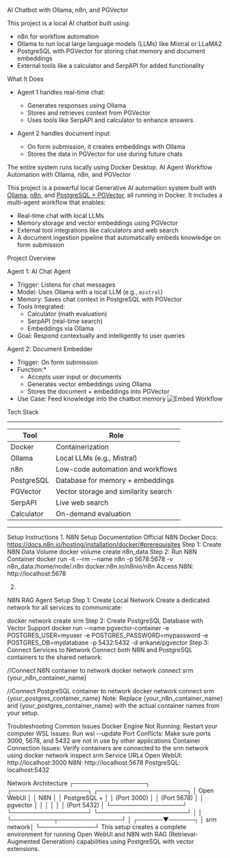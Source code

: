 
AI Chatbot with Ollama, n8n, and PGVector

This project is a local AI chatbot built using:

- n8n for workflow automation  
- Ollama to run local large language models (LLMs) like Mistral or LLaMA2  
- PostgreSQL with PGVector for storing chat memory and document embeddings  
- External tools like a calculator and SerpAPI for added functionality

 What It Does

- Agent 1 handles real-time chat:
  - Generates responses using Ollama
  - Stores and retrieves context from PGVector
  - Uses tools like SerpAPI and calculator to enhance answers

- Agent 2 handles document input:
  - On form submission, it creates embeddings with Ollama
  - Stores the data in PGVector for use during future chats

The entire system runs locally using Docker Desktop.
 AI Agent Workflow Automation with Ollama, n8n, and PGVector

This project is a powerful local Generative AI automation system built with [Ollama](https://ollama.com/), [n8n](https://n8n.io/), and [PostgreSQL + PGVector](https://github.com/pgvector/pgvector), all running in Docker. It includes a multi-agent workflow that enables:

- Real-time chat with local LLMs
- Memory storage and vector embeddings using PGVector
- External tool integrations like calculators and web search
- A document ingestion pipeline that automatically embeds knowledge on form submission

 Project Overview

 Agent 1: AI Chat Agent

- Trigger: Listens for chat messages
- Model: Uses Ollama with a local LLM (e.g., `mistral`)
- Memory: Saves chat context in PostgreSQL with PGVector
- Tools Integrated:
  - Calculator (math evaluation)
  - SerpAPI (real-time search)
  - Embeddings via Ollama
- Goal: Respond contextually and intelligently to user queries

 Agent 2: Document Embedder

- Trigger: On form submission
- Function:*
  - Accepts user input or documents
  - Generates vector embeddings using Ollama
  - Stores the document + embeddings into PGVector
- Use Case: Feed knowledge into the chatbot memory
![Embed Workflow](./assets/agent2-workflow.png)

 Tech Stack

-------------------------------------------------------
| Tool         | Role                                 |
|--------------|--------------------------------------|
|  Docker      | Containerization                     |
|  Ollama      | Local LLMs (e.g., Mistral)           |
|  n8n         | Low-code automation and workflows    |
|  PostgreSQL  | Database for memory + embeddings     |
|  PGVector    | Vector storage and similarity search |
|  SerpAPI     | Live web search                      |
|  Calculator  | On-demand evaluation                 |
-------------------------------------------------------


Setup Instructions
1.
N8N Setup
Documentation
Official N8N Docker Docs: https://docs.n8n.io/hosting/installation/docker/#prerequisites
Step 1: Create N8N Data Volume
docker volume create n8n_data
Step 2: Run N8N Container
docker run -it --rm --name n8n -p 5678:5678 -v n8n_data:/home/node/.n8n docker.n8n.io/n8nio/n8n
Access N8N: http://localhost:5678

2.
N8N RAG Agent Setup
Step 1: Create Local Network
Create a dedicated network for all services to communicate:

docker network create srm
Step 2: Create PostgreSQL Database with Vector Support
docker run --name pgvector-container -e POSTGRES_USER=myuser -e POSTGRES_PASSWORD=mypassword -e POSTGRES_DB=mydatabase -p 5432:5432 -d ankane/pgvector
Step 3: Connect Services to Network
Connect both N8N and PostgreSQL containers to the shared network:

//Connect N8N container to network
docker network connect srm {your_n8n_container_name}

//Connect PostgreSQL container to network
docker network connect srm {your_postgres_container_name}
Note: Replace {your_n8n_container_name} and {your_postgres_container_name} with the actual container names from your setup.

Troubleshooting
Common Issues
Docker Engine Not Running: Restart your computer
WSL Issues: Run wsl --update
Port Conflicts: Make sure ports 3000, 5678, and 5432 are not in use by other applications
Container Connection Issues: Verify containers are connected to the srm network using docker network inspect srm
Service URLs
Open WebUI: http://localhost:3000
N8N: http://localhost:5678
PostgreSQL: localhost:5432

Network Architecture
┌─────────────────┐    ┌──────────────────┐    ┌─────────────────────┐
│   Open WebUI    │    │       N8N        │    │   PostgreSQL +     │
│  (Port 3000)    │    │   (Port 5678)    │    │     pgvector       │
│                 │    │                  │    │   (Port 5432)      │
└─────────────────┘    └──────────────────┘    └─────────────────────┘
                                │                          │
                                └──────────┬───────────────┘
                                          │
                                   ┌──────▼──────┐
                                   │  srm network│
                                   └─────────────┘
This setup creates a complete environment for running Open WebUI and N8N with RAG (Retrieval-Augmented Generation) capabilities using PostgreSQL with vector extensions.
